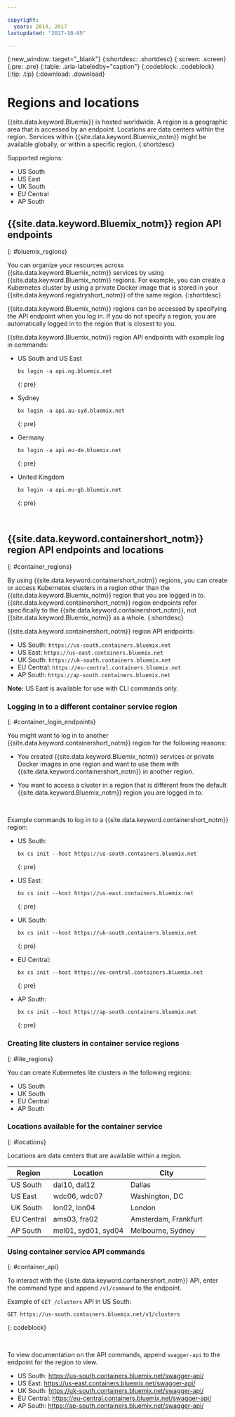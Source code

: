 ```yaml
---

copyright:
  years: 2014, 2017
lastupdated: "2017-10-05"

---
```


{:new_window: target="_blank"}
{:shortdesc: .shortdesc}
{:screen: .screen}
{:pre: .pre}
{:table: .aria-labeledby="caption"}
{:codeblock: .codeblock}
{:tip: .tip}
{:download: .download}

# Regions and locations
{{site.data.keyword.Bluemix}} is hosted worldwide. A region is a geographic area that is accessed by an endpoint. Locations are data centers within the region. Services within {{site.data.keyword.Bluemix_notm}} might be available globally, or within a specific region.
{:shortdesc}

Supported regions:
  * US South
  * US East
  * UK South
  * EU Central
  * AP South

## {{site.data.keyword.Bluemix_notm}} region API endpoints
{: #bluemix_regions}

You can organize your resources across {{site.data.keyword.Bluemix_notm}} services by using {{site.data.keyword.Bluemix_notm}} regions. For example, you can create a Kubernetes cluster by using a private Docker image that is stored in your {{site.data.keyword.registryshort_notm}} of the same region.
{:shortdesc}

{{site.data.keyword.Bluemix_notm}} regions can be accessed by specifying the API endpoint when you log in. If you do not specify a region, you are automatically logged in to the region that is closest to you.

{{site.data.keyword.Bluemix_notm}} region API endpoints with example log in commands:

  * US South and US East
      ```
      bx login -a api.ng.bluemix.net
      ```
      {: pre}

  * Sydney
      ```
      bx login -a api.au-syd.bluemix.net
      ```
      {: pre}

  * Germany
      ```
      bx login -a api.eu-de.bluemix.net
      ```
      {: pre}

  * United Kingdom
      ```
      bx login -a api.eu-gb.bluemix.net
      ```
      {: pre}

<br />


## {{site.data.keyword.containershort_notm}} region API endpoints and locations
{: #container_regions}

By using {{site.data.keyword.containershort_notm}} regions, you can create or access Kubernetes clusters in a region other than the {{site.data.keyword.Bluemix_notm}} region that you are logged in to. {{site.data.keyword.containershort_notm}} region endpoints refer specifically to the {{site.data.keyword.containershort_notm}}, not {{site.data.keyword.Bluemix_notm}} as a whole.
{:shortdesc}

{{site.data.keyword.containershort_notm}} region API endpoints:
  * US South: `https://us-south.containers.bluemix.net`
  * US East: `https://us-east.containers.bluemix.net`
  * UK South: `https://uk-south.containers.bluemix.net`
  * EU Central: `https://eu-central.containers.bluemix.net`
  * AP South: `https://ap-south.containers.bluemix.net`

**Note:** US East is available for use with CLI commands only.

### Logging in to a different container service region
{: #container_login_endpoints}

You might want to log in to another {{site.data.keyword.containershort_notm}} region for the following reasons:
  * You created {{site.data.keyword.Bluemix_notm}} services or private Docker images in one region and want to use them with {{site.data.keyword.containershort_notm}} in another region.

  * You want to access a cluster in a region that is different from the default {{site.data.keyword.Bluemix_notm}} region you are logged in to.

</br>

Example commands to log in to a {{site.data.keyword.containershort_notm}} region:
  * US South:
    ```
    bx cs init --host https://us-south.containers.bluemix.net
    ```
    {: pre}

  * US East:
    ```
    bx cs init --host https://us-east.containers.bluemix.net
    ```
    {: pre}

  * UK South:
    ```
    bx cs init --host https://uk-south.containers.bluemix.net
    ```
    {: pre}

  * EU Central:
    ```
    bx cs init --host https://eu-central.containers.bluemix.net
    ```
    {: pre}

  * AP South:
    ```
    bx cs init --host https://ap-south.containers.bluemix.net
    ```
    {: pre}

### Creating lite clusters in container service regions
{: #lite_regions}

You can create Kubernetes lite clusters in the following regions:
  * US South
  * UK South
  * EU Central
  * AP South

### Locations available for the container service
{: #locations}

Locations are data centers that are available within a region.

  | Region | Location | City |
  |--------|----------|------|
  | US South     | dal10, dal12        | Dallas |
  | US East      | wdc06, wdc07        | Washington, DC |
  | UK South      | lon02, lon04         | London |
  | EU Central     | ams03, fra02        | Amsterdam, Frankfurt |
  | AP South     | mel01, syd01, syd04        | Melbourne, Sydney |

### Using container service API commands
{: #container_api}

To interact with the {{site.data.keyword.containershort_notm}} API, enter the command type and append `/v1/command` to the endpoint.

Example of `GET /clusters` API in US South:
  ```
  GET https://us-south.containers.bluemix.net/v1/clusters
  ```
  {: codeblock}

</br>

To view documentation on the API commands, append `swagger-api` to the endpoint for the region to view.
  * US South: https://us-south.containers.bluemix.net/swagger-api/
  * US East: https://us-east.containers.bluemix.net/swagger-api/
  * UK South: https://uk-south.containers.bluemix.net/swagger-api/
  * EU Central: https://eu-central.containers.bluemix.net/swagger-api/
  * AP South: https://ap-south.containers.bluemix.net/swagger-api/
  
